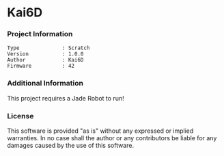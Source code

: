 Kai6D
================



### Project Information
```
Type              : Scratch
Version           : 1.0.0
Author            : Kai6D
Firmware          : 42
```

### Additional Information
This project requires a Jade Robot to run!

### License
This software is provided "as is" without any expressed or implied warranties.  In no case shall the author or any contributors be liable for any damages caused by the use of this software.

